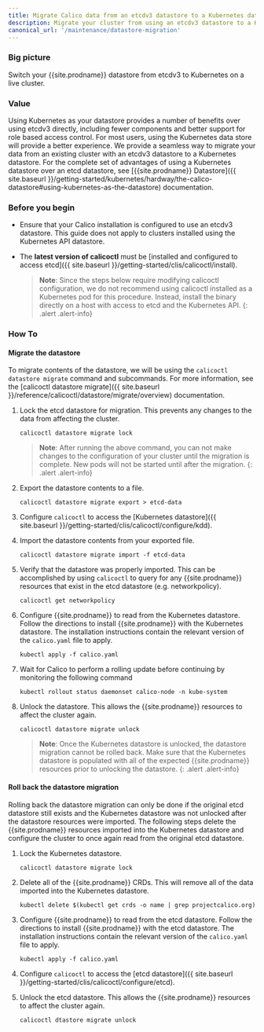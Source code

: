 ```yaml
---
title: Migrate Calico data from an etcdv3 datastore to a Kubernetes datastore
description: Migrate your cluster from using an etcdv3 datastore to a Kubernetes datastore.
canonical_url: '/maintenance/datastore-migration'
---
```


### Big picture

Switch your {{site.prodname}} datastore from etcdv3 to Kubernetes on a live cluster.

### Value

Using Kubernetes as your datastore provides a number of benefits over using etcdv3
directly, including fewer components and better support for role based access
control. For most users, using the Kubernetes data store will provide a better
experience. We provide a seamless way to migrate your data from an existing
cluster with an etcdv3 datastore to a Kubernetes datastore. For the
complete set of advantages of using a Kubernetes datastore over an etcd datastore, see
[{{site.prodname}} Datastore]({{ site.baseurl }}/getting-started/kubernetes/hardway/the-calico-datastore#using-kubernetes-as-the-datastore)
documentation.

### Before you begin

- Ensure that your Calico installation is configured to use an etcdv3 datastore. This guide does not apply to clusters installed using the Kubernetes API datastore.

- The **latest version of calicoctl** must be [installed and configured to access etcd]({{ site.baseurl }}/getting-started/clis/calicoctl/install).

  > **Note**: Since the steps below require modifying calicoctl configuration, we do not recommend using calicoctl installed
  > as a Kubernetes pod for this procedure. Instead, install the binary directly on a host with access to etcd and the Kubernetes API.
  {: .alert .alert-info}

### How To

#### Migrate the datastore

To migrate contents of the datastore, we will be using the `calicoctl datastore migrate`
command and subcommands. For more information, see the
[calicoctl datastore migrate]({{ site.baseurl }}/reference/calicoctl/datastore/migrate/overview)
documentation.

1. Lock the etcd datastore for migration. This prevents any changes to the data from
   affecting the cluster.
   ```
   calicoctl datastore migrate lock
   ```

   > **Note**: After running the above command, you can not make changes to the configuration of your cluster until the
   > migration is complete. New pods will not be started until after the migration.
   {: .alert .alert-info}

1. Export the datastore contents to a file.
   ```
   calicoctl datastore migrate export > etcd-data
   ```

1. Configure `calicoctl` to access the
   [Kubernetes datastore]({{ site.baseurl }}/getting-started/clis/calicoctl/configure/kdd).

1. Import the datastore contents from your exported file.

   ```
   calicoctl datastore migrate import -f etcd-data
   ```

1. Verify that the datastore was properly imported. This can be accomplished by using
   `calicoctl` to query for any {{site.prodname}} resources that exist in the etcd
   datastore (e.g. networkpolicy).

   ```
   calicoctl get networkpolicy
   ```

1. Configure {{site.prodname}} to read from the Kubernetes datastore. Follow the
   directions to install {{site.prodname}} with the Kubernetes datastore. The
   installation instructions contain the relevant version of the
   `calico.yaml` file to apply.

   ```
   kubectl apply -f calico.yaml
   ```

1. Wait for Calico to perform a rolling update before continuing by monitoring the following command

   ```
   kubectl rollout status daemonset calico-node -n kube-system
   ```

1. Unlock the datastore. This allows the {{site.prodname}} resources to affect the cluster again.

   ```
   calicoctl datastore migrate unlock
   ```
   >**Note**: Once the Kubernetes datastore is unlocked, the datastore migration
   cannot be rolled back. Make sure that the Kubernetes datastore is populated with
   all of the expected {{site.prodname}} resources prior to unlocking the datastore.
   {: .alert .alert-info}

#### Roll back the datastore migration

Rolling back the datastore migration can only be done if the original etcd datastore still exists
and the Kubernetes datastore was not unlocked after the datastore resources were imported. The
following steps delete the {{site.prodname}} resources imported into the Kubernetes datastore and
configure the cluster to once again read from the original etcd datastore.

1. Lock the Kubernetes datastore.

   ```
   calicoctl datastore migrate lock
   ```

1. Delete all of the {{site.prodname}} CRDs. This will remove all of the data imported into
   the Kubernetes datastore.

   ```
   kubectl delete $(kubectl get crds -o name | grep projectcalico.org)
   ```

1. Configure {{site.prodname}} to read from the etcd datastore. Follow the
   directions to install {{site.prodname}} with the etcd datastore. The
   installation instructions contain the relevant version of the
   `calico.yaml` file to apply.

   ```
   kubectl apply -f calico.yaml
   ```

1. Configure `calicoctl` to access the
   [etcd datastore]({{ site.baseurl }}/getting-started/clis/calicoctl/configure/etcd).

1. Unlock the etcd datastore. This allows the {{site.prodname}} resources to affect the cluster again.

   ```
   calicoctl dtastore migrate unlock
   ```
